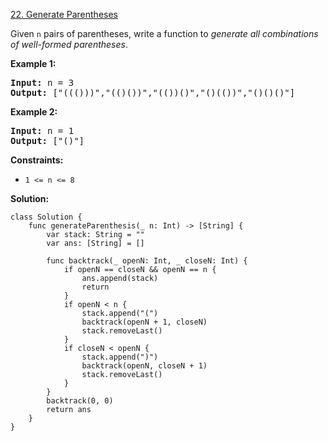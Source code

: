 [22. Generate Parentheses](https://leetcode.com/problems/generate-parentheses/)

Given `n` pairs of parentheses, write a function to *generate all combinations of well-formed parentheses*.

**Example 1:**

<pre><strong>Input:</strong> n = 3
<strong>Output:</strong> ["((()))","(()())","(())()","()(())","()()()"]
</pre>

**Example 2:**

<pre><strong>Input:</strong> n = 1
<strong>Output:</strong> ["()"]
</pre>

**Constraints:**

* `1 <= n <= 8`

**Solution:**

```
class Solution {
    func generateParenthesis(_ n: Int) -> [String] {
        var stack: String = ""
        var ans: [String] = []

        func backtrack(_ openN: Int, _ closeN: Int) {
            if openN == closeN && openN == n {
                ans.append(stack)
                return
            }
            if openN < n {
                stack.append("(")
                backtrack(openN + 1, closeN)
                stack.removeLast()
            }
            if closeN < openN {
                stack.append(")")
                backtrack(openN, closeN + 1)
                stack.removeLast()
            }
        }
        backtrack(0, 0)
        return ans
    }
}
```
